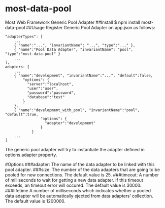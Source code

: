 # most-data-pool
Most Web Framework Generic Pool Adapter
##Install
$ npm install most-data-pool
##Usage
Register Generic Pool Adapter on app.json as follows:

    "adapterTypes": [
        ...
        { "name":"...", "invariantName": "...", "type":"..." },
        { "name":"Pool Data Adapter", "invariantName": "pool", "type":"most-data-pool" }
        ...
    ],
    adapters: [
        ...
        { "name":"development", "invariantName":"...", "default":false,
            "options": {
              "server":"localhost",
              "user":"user",
              "password":"password",
              "database":"test"
            }
        },
        { "name":"development_with_pool", "invariantName":"pool", "default":true,
                    "options": {
                      "adapter":"development"
                    }
                }
        ...
    ]

The generic pool adapter will try to instantiate the adapter defined in options.adapter property.

#Options
###adapter: 
The name of the data adapter to be linked with this pool adapter.
###size: 
The number of the data adapters that are going to be pooled for new connections. The default value is 25.
###timeout: 
A number of milliseconds to wait for getting a new data adapter. If this timeout exceeds, an timeout error will occured. The default value is 30000.
###lifetime
A number of milliseconds which indicates whether a pooled data adapter will be automatically ejected from data adapters' collection. The default value is 1200000.

